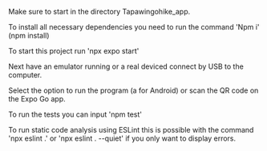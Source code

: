Make sure to start in the directory Tapawingohike_app.

To install all necessary dependencies you need to run the command 'Npm i' (npm install)

To start this project run 'npx expo start'

Next have an emulator running or a real deviced connect by USB to the computer.

Select the option to run the program (a for Android) or scan the QR code on the Expo Go app.

To run the tests you can input 'npm test'

To run static code analysis using ESLint this is possible with the command 'npx eslint .' or 'npx eslint . --quiet' if you only want to display errors.

